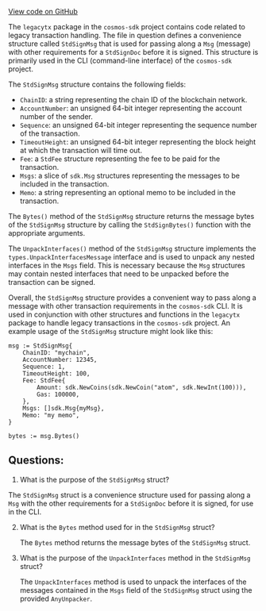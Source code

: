 [View code on GitHub](https://github.com/cosmos/cosmos-sdk/blob/main/x/auth/migrations/legacytx/stdsignmsg.go)

The `legacytx` package in the `cosmos-sdk` project contains code related to legacy transaction handling. The file in question defines a convenience structure called `StdSignMsg` that is used for passing along a `Msg` (message) with other requirements for a `StdSignDoc` before it is signed. This structure is primarily used in the CLI (command-line interface) of the `cosmos-sdk` project.

The `StdSignMsg` structure contains the following fields:
- `ChainID`: a string representing the chain ID of the blockchain network.
- `AccountNumber`: an unsigned 64-bit integer representing the account number of the sender.
- `Sequence`: an unsigned 64-bit integer representing the sequence number of the transaction.
- `TimeoutHeight`: an unsigned 64-bit integer representing the block height at which the transaction will time out.
- `Fee`: a `StdFee` structure representing the fee to be paid for the transaction.
- `Msgs`: a slice of `sdk.Msg` structures representing the messages to be included in the transaction.
- `Memo`: a string representing an optional memo to be included in the transaction.

The `Bytes()` method of the `StdSignMsg` structure returns the message bytes of the `StdSignMsg` structure by calling the `StdSignBytes()` function with the appropriate arguments.

The `UnpackInterfaces()` method of the `StdSignMsg` structure implements the `types.UnpackInterfacesMessage` interface and is used to unpack any nested interfaces in the `Msgs` field. This is necessary because the `Msg` structures may contain nested interfaces that need to be unpacked before the transaction can be signed.

Overall, the `StdSignMsg` structure provides a convenient way to pass along a message with other transaction requirements in the `cosmos-sdk` CLI. It is used in conjunction with other structures and functions in the `legacytx` package to handle legacy transactions in the `cosmos-sdk` project. An example usage of the `StdSignMsg` structure might look like this:

```
msg := StdSignMsg{
    ChainID: "mychain",
    AccountNumber: 12345,
    Sequence: 1,
    TimeoutHeight: 100,
    Fee: StdFee{
        Amount: sdk.NewCoins(sdk.NewCoin("atom", sdk.NewInt(100))),
        Gas: 100000,
    },
    Msgs: []sdk.Msg{myMsg},
    Memo: "my memo",
}

bytes := msg.Bytes()
```
## Questions: 
 1. What is the purpose of the `StdSignMsg` struct?
   
   The `StdSignMsg` struct is a convenience structure used for passing along a `Msg` with the other requirements for a `StdSignDoc` before it is signed, for use in the CLI.

2. What is the `Bytes` method used for in the `StdSignMsg` struct?
   
   The `Bytes` method returns the message bytes of the `StdSignMsg` struct.

3. What is the purpose of the `UnpackInterfaces` method in the `StdSignMsg` struct?
   
   The `UnpackInterfaces` method is used to unpack the interfaces of the messages contained in the `Msgs` field of the `StdSignMsg` struct using the provided `AnyUnpacker`.